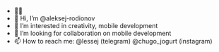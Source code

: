 - 💛💙
- 👋 Hi, I’m @aleksej-rodionov
- 👀 I’m interested in creativity, mobile development
- 💞️ I’m looking for collaboration on mobile development
- 📫 How to reach me: @lessej (telegram) @chugo_jogurt (instagram)

<!---
aleksej-rodionov/aleksej-rodionov is a ✨ special ✨ repository because its `README.md` (this file) appears on your GitHub profile.
You can click the Preview link to take a look at your changes.
--->
